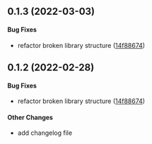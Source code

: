 <a name="0.1.3"></a>
## 0.1.3 (2022-03-03)


#### Bug Fixes

*   refactor broken library structure ([14f88674](14f88674))



<a name=""></a>
## 0.1.2 (2022-02-28)


#### Bug Fixes

*   refactor broken library structure ([14f88674](14f88674))


#### Other Changes

*   add changelog file
